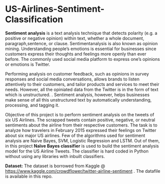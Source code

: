 # US-Airlines-Sentiment-Classification

**Sentiment analysis** is a text analysis technique that detects polarity (e.g. a positive or negative opinion) within text, whether a whole document, paragraph,sentence, or clause. Sentimentanalysis is also known as opinion mining. Understanding people’s emotions is essential for businesses since customers express their thoughts and feelings more openly than ever before. The commonly used social media platform to express one’s opinions or emotions is Twitter.

Performing analysis on customer feedback, such as opinions in survey responses and social media conversations, allows brands to listen attentively to their customers, and tailor products and services to meet their needs. However, all the opiniated data from the Twitter is in the form of text which is unstructured. . Sentiment analysis, however, helps businesses make sense of all this unstructured text by automatically understanding, processing, and tagging it.

Objective of this project is to perform sentiment analysis on the tweets of six US Airlines. The scrapped tweets contain positive, negative, or neutral sentiments about the airline from their respective customers. The task is to analyze how travelers in February 2015 expressed their feelings on Twitter about six major US airlines. Few of the algorithms used for sentiment analysis are Naive Bayes, SVM, Logistic Regression and LSTM. Out of them, in this project **Naïve Bayes classifier** is used to build the sentiment analysis model for the US Airline Tweets. The classifier is hard coded in Python without using any libraries with inbuilt classifiers.

**Dataset:** The dataset is borrowed from Kaggle @ https://www.kaggle.com/crowdflower/twitter-airline-sentiment . The datafile is available in this repo.
